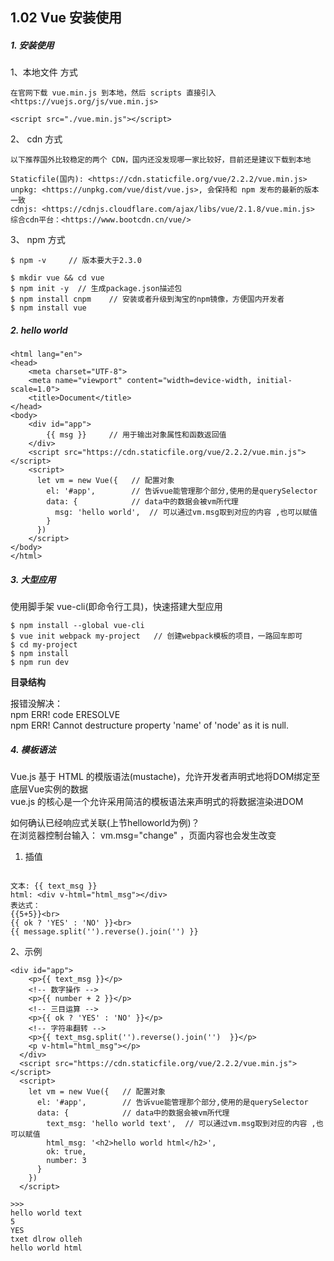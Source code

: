 ## 1.02 Vue 安装使用

##### 1. 安装使用

1、本地文件 方式
```
在官网下载 vue.min.js 到本地，然后 scripts 直接引入        
<https://vuejs.org/js/vue.min.js>   

<script src="./vue.min.js"></script>
```

2、 cdn 方式
```
以下推荐国外比较稳定的两个 CDN，国内还没发现哪一家比较好，目前还是建议下载到本地             

Staticfile(国内): <https://cdn.staticfile.org/vue/2.2.2/vue.min.js>             
unpkg: <https://unpkg.com/vue/dist/vue.js>, 会保持和 npm 发布的最新的版本一致           
cdnjs: <https://cdnjs.cloudflare.com/ajax/libs/vue/2.1.8/vue.min.js>            
综合cdn平台：<https://www.bootcdn.cn/vue/>   
```

3、 npm 方式
```
$ npm -v     // 版本要大于2.3.0

$ mkdir vue && cd vue
$ npm init -y  // 生成package.json描述包
$ npm install cnpm    // 安装或者升级到淘宝的npm镜像，方便国内开发者
$ npm install vue 
```

##### 2. hello world
```
<html lang="en">
<head>
    <meta charset="UTF-8">
    <meta name="viewport" content="width=device-width, initial-scale=1.0">
    <title>Document</title>
</head>
<body>
    <div id="app">
        {{ msg }}     // 用于输出对象属性和函数返回值
    </div>
    <script src="https://cdn.staticfile.org/vue/2.2.2/vue.min.js"></script>
    <script>
      let vm = new Vue({   // 配置对象
        el: '#app',        // 告诉vue能管理那个部分,使用的是querySelector
        data: {            // data中的数据会被vm所代理
          msg: 'hello world',  // 可以通过vm.msg取到对应的内容 ,也可以赋值       
        }
      })
    </script>
</body>
</html>
```


##### 3. 大型应用
使用脚手架 vue-cli(即命令行工具)，快速搭建大型应用     
```
$ npm install --global vue-cli
$ vue init webpack my-project   // 创建webpack模板的项目，一路回车即可
$ cd my-project
$ npm install
$ npm run dev

```
**目录结构**

报错没解决：             
npm ERR! code ERESOLVE          
npm ERR! Cannot destructure property 'name' of 'node' as it is null.         


##### 4. 模板语法
Vue.js 基于 HTML 的模版语法(mustache)，允许开发者声明式地将DOM绑定至底层Vue实例的数据                
vue.js 的核心是一个允许采用简洁的模板语法来声明式的将数据渲染进DOM        

如何确认已经响应式关联(上节helloworld为例)？             
在浏览器控制台输入： vm.msg="change"  ，页面内容也会发生改变 

1. 插值
```

文本: {{ text_msg }}
html: <div v-html="html_msg"></div>
表达式：
{{5+5}}<br>
{{ ok ? 'YES' : 'NO' }}<br>
{{ message.split('').reverse().join('') }}

```
2、示例
```
<div id="app">
    <p>{{ text_msg }}</p>   
    <!-- 数字操作 -->
    <p>{{ number + 2 }}</p>
    <!-- 三目运算 -->
    <p>{{ ok ? 'YES' : 'NO' }}</p>
    <!-- 字符串翻转 -->
    <p>{{ text_msg.split('').reverse().join('')  }}</p>
    <p v-html="html_msg"></p>
  </div>
  <script src="https://cdn.staticfile.org/vue/2.2.2/vue.min.js"></script>
  <script>
    let vm = new Vue({   // 配置对象
      el: '#app',        // 告诉vue能管理那个部分,使用的是querySelector
      data: {            // data中的数据会被vm所代理
        text_msg: 'hello world text',  // 可以通过vm.msg取到对应的内容 ,也可以赋值  
        html_msg: '<h2>hello world html</h2>',
        ok: true,
        number: 3
      }
    })
  </script>

>>>
hello world text
5
YES
txet dlrow olleh
hello world html
```
